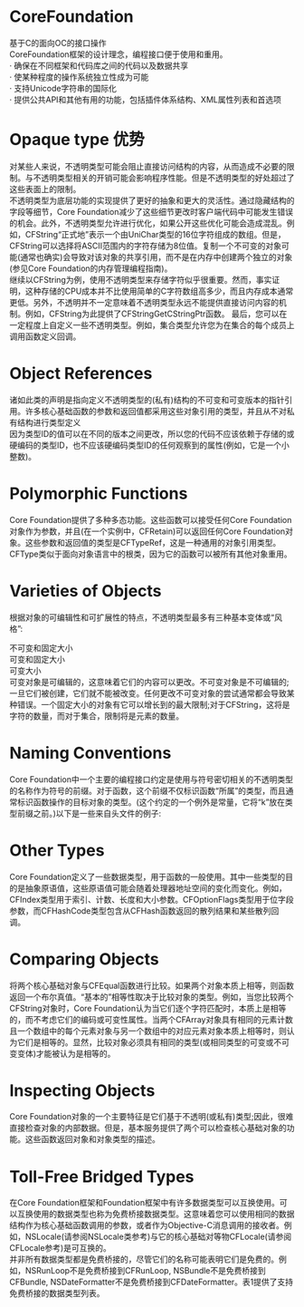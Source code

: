 # CoreFoundation
基于C的面向OC的接口操作   
CoreFoundation框架的设计理念，编程接口便于使用和重用。    
· 确保在不同框架和代码库之间的代码以及数据共享    
· 使某种程度的操作系统独立性成为可能       
· 支持Unicode字符串的国际化      
· 提供公共API和其他有用的功能，包括插件体系结构、XML属性列表和首选项      

# Opaque type 优势    
对某些人来说，不透明类型可能会阻止直接访问结构的内容，从而造成不必要的限制。与不透明类型相关的开销可能会影响程序性能。但是不透明类型的好处超过了这些表面上的限制。   
不透明类型为底层功能的实现提供了更好的抽象和更大的灵活性。通过隐藏结构的字段等细节，Core Foundation减少了这些细节更改时客户端代码中可能发生错误的机会。此外，不透明类型允许进行优化，如果公开这些优化可能会造成混乱。例如，CFString“正式地”表示一个由UniChar类型的16位字符组成的数组。但是，CFString可以选择将ASCII范围内的字符存储为8位值。复制一个不可变的对象可能(通常也确实)会导致对该对象的共享引用，而不是在内存中创建两个独立的对象(参见Core Foundation的内存管理编程指南)。   
继续以CFString为例，使用不透明类型来存储字符似乎很重要。然而，事实证明，这种存储的CPU成本并不比使用简单的C字符数组高多少，而且内存成本通常更低。另外，不透明并不一定意味着不透明类型永远不能提供直接访问内容的机制。例如，CFString为此提供了CFStringGetCStringPtr函数。
最后，您可以在一定程度上自定义一些不透明类型。例如，集合类型允许您为在集合的每个成员上调用函数定义回调。    

# Object References       
诸如此类的声明是指向定义不透明类型的(私有)结构的不可变和可变版本的指针引用。许多核心基础函数的参数和返回值都采用这些对象引用的类型，并且从不对私有结构进行类型定义    
因为类型ID的值可以在不同的版本之间更改，所以您的代码不应该依赖于存储的或硬编码的类型ID，也不应该硬编码类型ID的任何观察到的属性(例如，它是一个小整数)。

# Polymorphic Functions   
Core Foundation提供了多种多态功能。这些函数可以接受任何Core Foundation对象作为参数，并且(在一个实例中，CFRetain)可以返回任何Core Foundation对象。这些参数和返回值的类型是CFTypeRef，这是一种通用的对象引用类型。CFType类似于面向对象语言中的根类，因为它的函数可以被所有其他对象重用。    

# Varieties of Objects    
根据对象的可编辑性和可扩展性的特点，不透明类型最多有三种基本变体或“风格”:    

不可变和固定大小    
可变和固定大小   
可变大小    
可变对象是可编辑的，这意味着它们的内容可以更改。不可变对象是不可编辑的;一旦它们被创建，它们就不能被改变。任何更改不可变对象的尝试通常都会导致某种错误。一个固定大小的对象有它可以增长到的最大限制;对于CFString，这将是字符的数量，而对于集合，限制将是元素的数量。    

# Naming Conventions    
Core Foundation中一个主要的编程接口约定是使用与符号密切相关的不透明类型的名称作为符号的前缀。对于函数，这个前缀不仅标识函数“所属”的类型，而且通常标识函数操作的目标对象的类型。(这个约定的一个例外是常量，它将“k”放在类型前缀之前。)以下是一些来自头文件的例子:   

# Other Types       
Core Foundation定义了一些数据类型，用于函数的一般使用。其中一些类型的目的是抽象原语值，这些原语值可能会随着处理器地址空间的变化而变化。例如，CFIndex类型用于索引、计数、长度和大小参数。CFOptionFlags类型用于位字段参数，而CFHashCode类型包含从CFHash函数返回的散列结果和某些散列回调。   

# Comparing Objects   
将两个核心基础对象与CFEqual函数进行比较。如果两个对象本质上相等，则函数返回一个布尔真值。“基本的”相等性取决于比较对象的类型。例如，当您比较两个CFString对象时，Core Foundation认为当它们逐个字符匹配时，本质上是相等的，而不考虑它们的编码或可变性属性。当两个CFArray对象具有相同的元素计数且一个数组中的每个元素对象与另一个数组中的对应元素对象本质上相等时，则认为它们是相等的。显然，比较对象必须具有相同的类型(或相同类型的可变或不可变变体)才能被认为是相等的。   

# Inspecting Objects    
Core Foundation对象的一个主要特征是它们基于不透明(或私有)类型;因此，很难直接检查对象的内部数据。但是，基本服务提供了两个可以检查核心基础对象的功能。这些函数返回对象和对象类型的描述。    

# Toll-Free Bridged Types   
在Core Foundation框架和Foundation框架中有许多数据类型可以互换使用。可以互换使用的数据类型也称为免费桥接数据类型。这意味着您可以使用相同的数据结构作为核心基础函数调用的参数，或者作为Objective-C消息调用的接收者。例如，NSLocale(请参阅NSLocale类参考)与它的核心基础对等物CFLocale(请参阅CFLocale参考)是可互换的。   
并非所有数据类型都是免费桥接的，尽管它们的名称可能表明它们是免费的。例如，NSRunLoop不是免费桥接到CFRunLoop, NSBundle不是免费桥接到CFBundle, NSDateFormatter不是免费桥接到CFDateFormatter。表1提供了支持免费桥接的数据类型列表。    







